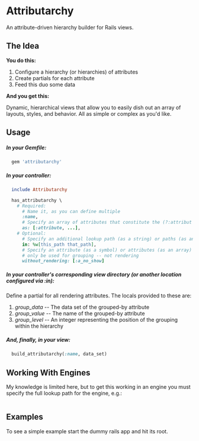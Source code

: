 # Attributarchy

An attribute-driven hierarchy builder for Rails views.

## The Idea

**You do this:**

1. Configure a hierarchy (or hierarchies) of attributes
1. Create partials for each attribute
1. Feed this duo some data

**And you get this:**

Dynamic, hierarchical views that allow you to easily dish out an array of layouts, styles, and behavior. All as simple or complex as you'd like.

## Usage

##### In your Gemfile:

```ruby
  gem 'attributarchy'
```

##### In your controller:

```ruby
  include Attributarchy

  has_attributarchy \
    # Required:
      # Name it, as you can define multiple
      :name,
      # Specify an array of attributes that constitute the (?:attribut|hier)archy
      as: [:attribute, ...],
    # Optional:
      # Specify an additional lookup path (as a string) or paths (as an array)
      in: %w[this_path that_path],
      # Specify an attribute (as a symbol) or attributes (as an array) that will
      # only be used for grouping -- not rendering
      without_rendering: [:a_no_show]
```

##### In your controller's corresponding view directory (or another location configured via :in):

Define a partial for all rendering attributes. The locals provided to these are:

1. *group_data* -- The data set of the grouped-by attribute
1. *group_value* -- The name of the grouped-by attribute
1. *group_level* -- An integer representing the position of the grouping within the hierarchy

##### And, finally, in your view:

```ruby
  build_attributarchy(:name, data_set)
```

## Working With Engines

My knowledge is limited here, but to get this working in an engine you must specify the full lookup path for the engine, e.g.:
````ruby
````

## Examples

To see a simple example start the dummy rails app and hit its root.
